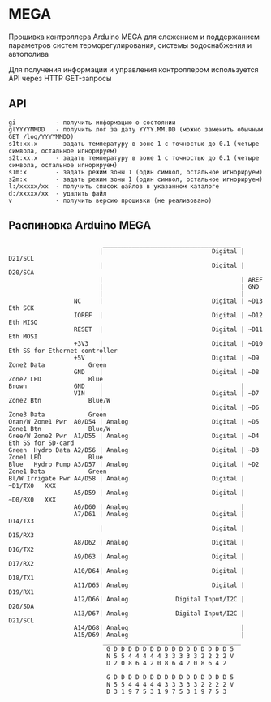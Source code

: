 # MEGA

Прошивка контроллера Arduino MEGA для слежением и поддержанием параметров систем терморегулирования, системы водоснабжения и автополива

Для получения информации и управления контроллером используется API через HTTP GET-запросы

## API

    
    gi           - получить информацию о состоянии
    glYYYYMMDD   - получить лог за дату YYYY.MM.DD (можно заменить обычным GET /log/YYYYMMDD)
    s1t:xx.x     - задать температуру в зоне 1 с точностью до 0.1 (четыре символа, остальное игнорируем)
    s2t:xx.x     - задать температуру в зоне 1 с точностью до 0.1 (четыре символа, остальное игнорируем)
    s1m:x        - задать режим зоны 1 (один символ, остальное игнорируем)
    s2m:x        - задать режим зоны 1 (один символ, остальное игнорируем)
    l:/xxxxx/xx  - получить список файлов в указанном каталоге
    d:/xxxxx/xx  - удалить файл
    v            - получить версию прошивки (не реализовано)

## Распиновка Arduino MEGA
    
                              ______________________________________
                             |                              Digital | D21/SCL
                             |                              Digital | D20/SCA
                             |                                      | AREF
                             |                                      | GND
                             |                                      |
                      NC     |                              Digital | ~D13      Eth SCK
                      IOREF  |                              Digital | ~D12      Eth MISO
                      RESET  |                              Digital | ~D11      Eth MOSI
                      +3V3   |                              Digital | ~D10      Eth SS for Ethernet controller
                      +5V    |                              Digital | ~D9       Zone2 Data            Green
                      GND    |                              Digital | ~D8       Zone2 LED             Blue
    Brown             GND    |                                      |
                      VIN    |                              Digital | ~D7       Zone2 Btn             Blue/W
                             |                              Digital | ~D6       Zone3 Data            Green
    Oran/W Zone1 Pwr  A0/D54 | Analog                       Digital | ~D5       Zone1 Btn             Blue/W
    Gree/W Zone2 Pwr  A1/D55 | Analog                       Digital | ~D4       Eth SS for SD-card
    Green  Hydro Data A2/D56 | Analog                       Digital | ~D3       Zone1 LED             Blue
    Blue   Hydro Pump A3/D57 | Analog                       Digital | ~D2       Zone1 Data            Green
    Bl/W Irrigate Pwr A4/D58 | Analog                       Digital | ~D1/TX0   XXX
                      A5/D59 | Analog                       Digital | ~D0/RX0   XXX
                      A6/D60 | Analog                               | 
                      A7/D61 | Analog                       Digital | D14/TX3   
                             |                              Digital | D15/RX3   
                      A8/D62 | Analog                       Digital | D16/TX2
                      A9/D63 | Analog                       Digital | D17/RX2
                      A10/D64| Analog                       Digital | D18/TX1
                      A11/D65| Analog                       Digital | D19/RX1
                      A12/D66| Analog             Digital Input/I2C | D20/SDA
                      A13/D67| Analog             Digital Input/I2C | D21/SCL
                      A14/D68| Analog                               |
                      A15/D69| Analog                               |
                              ______________________________________
                               G D D D D D D D D D D D D D D D D 5 
                               N 5 5 4 4 4 4 4 3 3 3 3 3 2 2 2 2 V
                               D 2 0 8 6 4 2 0 8 6 4 2 0 8 6 4 2
                        
                               G D D D D D D D D D D D D D D D D 5 
                               N 5 5 4 4 4 4 4 3 3 3 3 3 2 2 2 2 V
                               D 3 1 9 7 5 3 1 9 7 5 3 1 9 7 5 3
